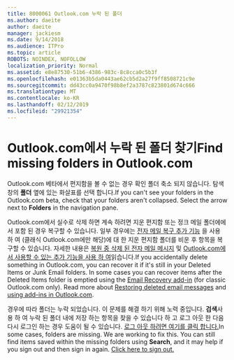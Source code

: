 ```yaml
---
title: 8000061 Outlook.com 누락 된 폴더
ms.author: daeite
author: daeite
manager: jackiesm
ms.date: 9/14/2018
ms.audience: ITPro
ms.topic: article
ROBOTS: NOINDEX, NOFOLLOW
localization_priority: Normal
ms.assetid: e8e87530-51b6-4386-983c-8c8cca0c5b3f
ms.openlocfilehash: e01363b5da0443ae62cb5d2a27f9ff8508721c9e
ms.sourcegitcommit: dd43cc0a9470f98b8ef2a3787c823801d674c666
ms.translationtype: MT
ms.contentlocale: ko-KR
ms.lasthandoff: 02/12/2019
ms.locfileid: "29921354"
---
```

# <a name="find-missing-folders-in-outlookcom"></a><span data-ttu-id="2e00b-102">Outlook.com에서 누락 된 폴더 찾기</span><span class="sxs-lookup"><span data-stu-id="2e00b-102">Find missing folders in Outlook.com</span></span>

<span data-ttu-id="2e00b-p101">Outlook.com 베타에서 편지함을 볼 수 없는 경우 확인 폴더 축소 되지 않습니다. 탐색 창의 **폴더** 옆에 있는 화살표를 선택 합니다.</span><span class="sxs-lookup"><span data-stu-id="2e00b-p101">If you can't see your folders in the Outlook.com beta, check that your folders aren't collapsed. Select the arrow next to **Folders** in the navigation pane.</span></span> 
  
<span data-ttu-id="2e00b-p102">Outlook.com에서 실수로 삭제 하면 계속 하려면 지운 편지함 또는 정크 메일 폴더에에서 포함 된 경우 복구할 수 있습니다. 일부 경우에는 [전자 메일 복구 추가 기능](https://appsource.microsoft.com/product/office/WA104380447) 을 사용 하 여 (클래식 Outlook.com에만 해당)에 대 한 지운 편지함 폴더를 비운 후 항목을 복구할 수 있습니다. 자세한 내용은 [복원 중 삭제 된 전자 메일 메시지](https://support.office.com/article/cf06ab1b-ae0b-418c-a4d9-4e895f83ed50) 및 [Outlook.com에서 사용할 수 있는 추가 기능을 사용 하 여](https://support.office.com/article/a5672109-e4f3-4119-abea-72323e9653cf)읽습니다.</span><span class="sxs-lookup"><span data-stu-id="2e00b-p102">If you accidentally delete something in Outlook.com, you can recover it if it's still in your Deleted Items or Junk Email folders. In some cases you can recover items after the Deleted Items folder is emptied using the [Email Recovery add-in](https://appsource.microsoft.com/product/office/WA104380447) (for classic Outlook.com only). Read more about [Restoring deleted email messages](https://support.office.com/article/cf06ab1b-ae0b-418c-a4d9-4e895f83ed50) and [using add-ins in Outlook.com](https://support.office.com/article/a5672109-e4f3-4119-abea-72323e9653cf).</span></span>
  
<span data-ttu-id="2e00b-p103">경우에 따라 폴더는 누락 되었습니다. 이 문제를 해결 하기 위해 노력 중입니다. **검색**사용 하 여 누락 된 폴더 내에 저장 하는 항목을 찾을 수 있습니다 하 고 로그 아웃 한 다음 다시 로그인 하는 경우 도움이 될 수 있습니다. [로그 아웃 하려면 여기를 클릭 합니다.](https://login.live.com/logout.srf)</span><span class="sxs-lookup"><span data-stu-id="2e00b-p103">In some cases, folders are missing. We are working to fix this. You can still find items saved within the missing folders using **Search**, and it may help if you sign out and then sign in again. [Click here to sign out.](https://login.live.com/logout.srf)</span></span>
  

